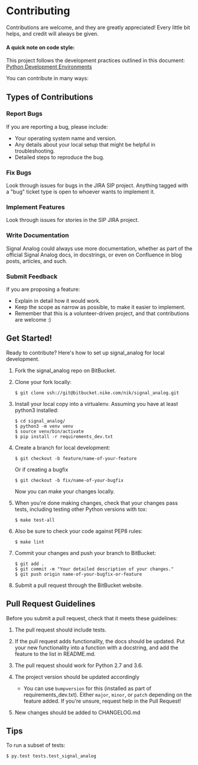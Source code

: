 # Contributing

Contributions are welcome, and they are greatly appreciated! Every
little bit helps, and credit will always be given.

#### A quick note on code style:

This project follows the development practices outlined in this document:
[Python Development Environments][python-dev]

You can contribute in many ways:

## Types of Contributions

### Report Bugs

If you are reporting a bug, please include:

-   Your operating system name and version.
-   Any details about your local setup that might be helpful
    in troubleshooting.
-   Detailed steps to reproduce the bug.

### Fix Bugs

Look through issues for bugs in the JIRA SIP project. Anything tagged with
a "bug" ticket type is open to whoever wants to implement it.

### Implement Features

Look through issues for stories in the SIP JIRA project.

### Write Documentation

Signal Analog could always use more documentation,
whether as part of the official Signal Analog docs,
in docstrings, or even on Confluence in blog posts, articles, and such.

### Submit Feedback

If you are proposing a feature:

-   Explain in detail how it would work.
-   Keep the scope as narrow as possible, to make it easier
    to implement.
-   Remember that this is a volunteer-driven project, and that
    contributions are welcome :)

## Get Started!

Ready to contribute? Here's how to set up
signal_analog for local development.

1.  Fork the signal_analog repo on BitBucket.
2.  Clone your fork locally:

        $ git clone ssh://git@bitbucket.nike.com/nik/signal_analog.git

3.  Install your local copy into a virtualenv. Assuming you have
    at least python3 installed:

        $ cd signal_analog/
        $ python3 -m venv venv
        $ source venv/bin/activate
        $ pip install -r requirements_dev.txt

4.  Create a branch for local development:

        $ git checkout -b feature/name-of-your-feature

    Or if creating a bugfix

        $ git checkout -b fix/name-of-your-bugfix

    Now you can make your changes locally.

5.  When you're done making changes, check that your changes pass tests,
    including testing other Python versions with tox:

        $ make test-all

6.  Also be sure to check your code against PEP8 rules:

        $ make lint

6.  Commit your changes and push your branch to BitBucket:

        $ git add .
        $ git commit -m "Your detailed description of your changes."
        $ git push origin name-of-your-bugfix-or-feature

7.  Submit a pull request through the BitBucket website.

## Pull Request Guidelines

Before you submit a pull request, check that it meets these guidelines:

1.  The pull request should include tests.
2.  If the pull request adds functionality, the docs should be updated.
    Put your new functionality into a function with a docstring, and add
    the feature to the list in README.md.
3.  The pull request should work for Python 2.7 and 3.6.
4.  The project version should be updated accordingly

      * You can use `bumpversion` for this (installed as part of
      requirements_dev.txt). Either `major`, `minor`, or `patch` depending on
      the feature added. If you're unsure, request help in the Pull Request!

5.  New changes should be added to CHANGELOG.md

## Tips

To run a subset of tests:

    $ py.test tests.test_signal_analog


[python-dev]: https://confluence.nike.com/x/1kPlCg#WIP:PythonDevelopmentEnvironments-CodeStyle

